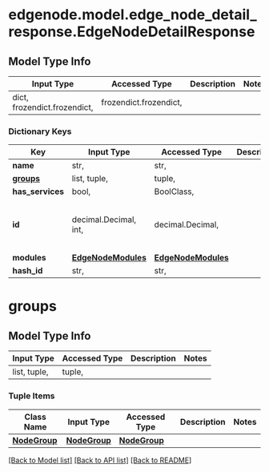 # edgenode.model.edge_node_detail_response.EdgeNodeDetailResponse

## Model Type Info
Input Type | Accessed Type | Description | Notes
------------ | ------------- | ------------- | -------------
dict, frozendict.frozendict,  | frozendict.frozendict,  |  | 

### Dictionary Keys
Key | Input Type | Accessed Type | Description | Notes
------------ | ------------- | ------------- | ------------- | -------------
**name** | str,  | str,  |  | 
**[groups](#groups)** | list, tuple,  | tuple,  |  | 
**has_services** | bool,  | BoolClass,  |  | 
**id** | decimal.Decimal, int,  | decimal.Decimal,  |  | value must be a 64 bit integer
**modules** | [**EdgeNodeModules**](EdgeNodeModules.md) | [**EdgeNodeModules**](EdgeNodeModules.md) |  | 
**hash_id** | str,  | str,  |  | 

# groups

## Model Type Info
Input Type | Accessed Type | Description | Notes
------------ | ------------- | ------------- | -------------
list, tuple,  | tuple,  |  | 

### Tuple Items
Class Name | Input Type | Accessed Type | Description | Notes
------------- | ------------- | ------------- | ------------- | -------------
[**NodeGroup**](NodeGroup.md) | [**NodeGroup**](NodeGroup.md) | [**NodeGroup**](NodeGroup.md) |  | 

[[Back to Model list]](../../README.md#documentation-for-models) [[Back to API list]](../../README.md#documentation-for-api-endpoints) [[Back to README]](../../README.md)

